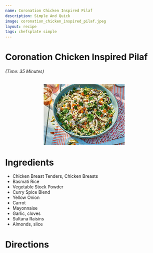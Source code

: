 ```yaml
---
name: Coronation Chicken Inspired Pilaf 
description: Simple And Quick
image: coronation_chicken_inspired_pilaf.jpeg
layout: recipe
tags: chefsplate simple
---
```


<div class="w-full text-center">
    <h1>Coronation Chicken Inspired Pilaf </h1>
    <h6>(Time: 35 Minutes)</h6>
</div>

<p align="center" width="100%">
    <img src="/assets/images/coronation_chicken_inspired_pilaf.jpeg"  alt="Coronation Chicken Inspired Pilaf " style="display: block; max-width:700px; max-height:700px; width: auto; height: auto;" />
</p>  
<div class="lg:flex lg:w-[1024px] mx-auto">
<div class="block min-w-max w-3/12">
<h1>Ingredients</h1>
<ul>
<li> Chicken Breast Tenders, Chicken Breasts</li>
<li> Basmati Rice</li>
<li> Vegetable Stock Powder</li>
<li> Curry Spice Blend</li>
<li> Yellow Onion</li>
<li> Carrot</li>
<li> Mayonnaise</li>
<li> Garlic, cloves</li>
<li> Sultana Raisins</li>
<li> Almonds, slice</li>
</ul>
</div>

<div class="block lg:ml-12 w-7/12">
<h1>Directions</h1>
</div>
</div>
